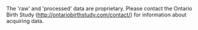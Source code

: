 The 'raw' and 'processed' data are proprietary. Please contact the Ontario Birth Study (http://ontariobirthstudy.com/contact/) for information about acquiring data.